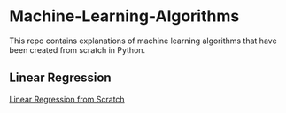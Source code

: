 # Machine-Learning-Algorithms

This repo contains explanations of machine learning algorithms that have been created from scratch in Python. 


## Linear Regression

[Linear Regression from Scratch](https://nbviewer.jupyter.org/github/hjhuney/Machine-Learning-Algorithms/blob/master/Linear-Regression/Linear_Regression_Ames_Housing.ipynb)
